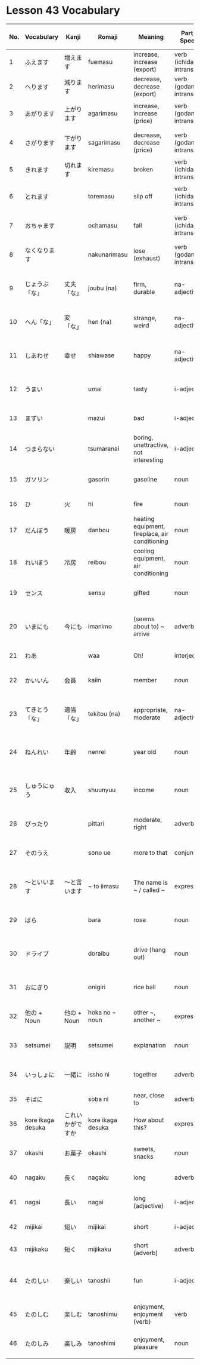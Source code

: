 # Lesson 43 Vocabulary

| No. | Vocabulary        | Kanji            | Romaji            | Meaning                                        | Part of Speech               | Te-form    | Nai-form (informal) | Example Sentence (JP)          | Example Sentence (EN)                  |
| --- | ----------------- | ---------------- | ----------------- | ---------------------------------------------- | ---------------------------- | ---------- | ------------------- | ------------------------------ | -------------------------------------- |
| 1   | ふえます          | 増えます         | fuemasu           | increase, increase (export)                    | verb (ichidan, intransitive) | ふえて     | ふえない            | 人口がふえます。               | The population increases.              |
| 2   | へります          | 減ります         | herimasu          | decrease, decrease (export)                    | verb (godan, intransitive)   | へって     | へらない            | 収入がへります。               | Income decreases.                      |
| 3   | あがります        | 上がります       | agarimasu         | increase, increase (price)                     | verb (godan, intransitive)   | あがって   | あがらない          | 物価があがります。             | Prices go up.                          |
| 4   | さがります        | 下がります       | sagarimasu        | decrease, decrease (price)                     | verb (godan, intransitive)   | さがって   | さがらない          | 気温がさがります。             | The temperature goes down.             |
| 5   | きれます          | 切れます         | kiremasu          | broken                                         | verb (ichidan, intransitive) | きれて     | きれない            | 紐がきれます。                 | The string breaks.                     |
| 6   | とれます          |                  | toremasu          | slip off                                       | verb (ichidan, intransitive) | とれて     | とれない            | ボタンがとれます。             | The button comes off.                  |
| 7   | おちゃます        |                  | ochamasu          | fall                                           | verb (ichidan, intransitive) | おちゃて   | おちゃない          | りんごがおちゃます。           | The apple falls.                       |
| 8   | なくなります      |                  | nakunarimasu      | lose (exhaust)                                 | verb (godan, intransitive)   | なくなって | なくならない        | ガソリンがなくなります。       | The gasoline runs out.                 |
| 9   | じょうぶ「な」    | 丈夫「な」       | joubu (na)        | firm, durable                                  | na-adjective                 |            |                     | このかばんはじょうぶです。     | This bag is durable.                   |
| 10  | へん「な」        | 変「な」         | hen (na)          | strange, weird                                 | na-adjective                 |            |                     | へんな音がします。             | I hear a strange sound.                |
| 11  | しあわせ          | 幸せ             | shiawase          | happy                                          | na-adjective                 |            |                     | しあわせな人生を送ります。     | I lead a happy life.                   |
| 12  | うまい            |                  | umai              | tasty                                          | i-adjective                  |            |                     | このケーキはうまいです。       | This cake is tasty.                    |
| 13  | まずい            |                  | mazui             | bad                                            | i-adjective                  |            |                     | このスープはまずいです。       | This soup tastes bad.                  |
| 14  | つまらない        |                  | tsumaranai        | boring, unattractive, not interesting          | i-adjective                  |            |                     | つまらない映画でした。         | It was a boring movie.                 |
| 15  | ガソリン          |                  | gasorin           | gasoline                                       | noun                         |            |                     | ガソリンを入れます。           | I put in gasoline.                     |
| 16  | ひ                | 火               | hi                | fire                                           | noun                         |            |                     | ひをつけます。                 | I light a fire.                        |
| 17  | だんぼう          | 暖房             | danbou            | heating equipment, fireplace, air conditioning | noun                         |            |                     | だんぼうをつけます。           | I turn on the heater.                  |
| 18  | れいぼう          | 冷房             | reibou            | cooling equipment, air conditioning            | noun                         |            |                     | れいぼうがきいています。       | The air conditioner is working.        |
| 19  | センス            |                  | sensu             | gifted                                         | noun                         |            |                     | 彼はセンスがあります。         | He has good taste.                     |
| 20  | いまにも          | 今にも           | imanimo           | (seems about to) ~ arrive                      | adverb                       |            |                     | いまにも雨が降りそうです。     | It looks like it will rain any moment. |
| 21  | わあ              |                  | waa               | Oh!                                            | interjection                 |            |                     | わあ、きれい！                 | Wow, it's beautiful!                   |
| 22  | かいいん          | 会員             | kaiin             | member                                         | noun                         |            |                     | クラブのかいいんです。         | I am a club member.                    |
| 23  | てきとう「な」    | 適当「な」       | tekitou (na)      | appropriate, moderate                          | na-adjective                 |            |                     | てきとうな答えをしてください。 | Please give an appropriate answer.     |
| 24  | ねんれい          | 年齢             | nenrei            | year old                                       | noun                         |            |                     | ねんれいを教えてください。     | Please tell me your age.               |
| 25  | しゅうにゅう      | 収入             | shuunyuu          | income                                         | noun                         |            |                     | しゅうにゅうがふえました。     | My income increased.                   |
| 26  | ぴったり          |                  | pittari           | moderate, right                                | adverb                       |            |                     | この服はぴったりです。         | These clothes fit perfectly.           |
| 27  | そのうえ          |                  | sono ue           | more to that                                   | conjunction                  |            |                     | そのうえ、安いです。           | Moreover, it's cheap.                  |
| 28  | ～といいます      | ～と言います     | ~ to iimasu       | The name is ~ / called ~                       | expression                   |            |                     | これは「さくら」といいます。   | This is called "sakura".               |
| 29  | ばら              |                  | bara              | rose                                           | noun                         |            |                     | ばらの花がきれいです。         | The rose is beautiful.                 |
| 30  | ドライブ          |                  | doraibu           | drive (hang out)                               | noun                         |            |                     | 友達とドライブに行きます。     | I go for a drive with friends.         |
| 31  | おにぎり          |                  | onigiri           | rice ball                                      | noun                         |            |                     | おにぎりをたべます。           | I eat a rice ball.                     |
| 32  | 他の + Noun       | 他の + Noun      | hoka no + noun    | other ~, another ~                             | expression                   |            |                     | 他の人と話します。             | I talk to other people.                |
| 33  | setsumei          | 説明             | setsumei          | explanation                                    | noun                         |            |                     | 先生が説明します。             | The teacher gives an explanation.      |
| 34  | いっしょに        | 一緒に           | issho ni          | together                                       | adverb                       |            |                     | いっしょに行きましょう。       | Let's go together.                     |
| 35  | そばに            |                  | soba ni           | near, close to                                 | adverb                       |            |                     | そばにいます。                 | I am nearby.                           |
| 36  | kore ikaga desuka | これいかがですか | kore ikaga desuka | How about this?                                | expression                   |            |                     | これいかがですか？             | How about this?                        |
| 37  | okashi            | お菓子           | okashi            | sweets, snacks                                 | noun                         |            |                     | お菓子を食べます。             | I eat sweets.                          |
| 40  | nagaku            | 長く             | nagaku            | long                                           | adverb                       |            |                     | 長く待ちました。               | I waited for a long time.              |
| 41  | nagai             | 長い             | nagai             | long (adjective)                               | i-adjective                  |            |                     | 長い道を歩きました。           | I walked a long road.                  |
| 42  | mijikai           | 短い             | mijikai           | short                                          | i-adjective                  |            |                     | 短い時間でした。               | It was a short time.                   |
| 43  | mijikaku          | 短く             | mijikaku          | short (adverb)                                 | adverb                       |            |                     | 短く待ちました。               | I waited for a short time.             |
| 44  | たのしい          | 楽しい           | tanoshii          | fun                                            | i-adjective                  |            |                     | 楽しい時間を過ごしました。     | I had a fun time.                      |
| 45  | たのしむ          | 楽しむ           | tanoshimu         | enjoyment, enjoyment (verb)                    | verb                         |            |                     | 楽しむことが好きです。         | I like to enjoy myself.                |
| 46  | たのしみ          | 楽しみ           | tanoshimi         | enjoyment, pleasure                            | noun                         |            |                     | 旅行が楽しみです。             | I look forward to the trip.            |
